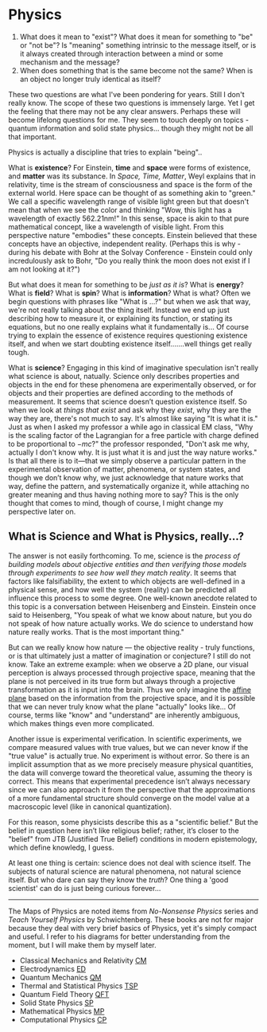 # Physics

1. What does it mean to "exist"? What does it mean for something to "be" or "not be"? Is "meaning" something intrinsic to the message itself, or is it always created through interaction between a mind or some mechanism and the message? 
2. When does something that is the same become not the same? When is an object no longer truly identical as itself?

These two questions are what I've been pondering for years. Still I don't really know. The scope of these two questions is immensely large. Yet I get the feeling that there may not be any clear answers. Perhaps these will become lifelong questions for me. They seem to touch deeply on topics - quantum information and solid state physics... though they might not be all that important. 

Physics is actually a discipline that tries to explain "being"..

What is **existence**? For Einstein, **time** and **space** were forms of existence, and **matter** was its substance. In *Space, Time, Matter*, Weyl explains that in relativity, time is the stream of consciousness and space is the form of the external world. Here space can be thought of as something akin to "green." We call a specific wavelength range of visible light green but that doesn't mean that when we see the color and thinking "Wow, this light has a wavelength of exactly 562.21nm!" In this sense, space is akin to that pure mathematical concept, like a wavelength of visible light. From this perspective nature "embodies" these concepts. Einstein believed that these concepts have an objective, independent reality. (Perhaps this is why - during his debate with Bohr at the Solvay Conference - Einstein could only incredulously ask to Bohr, "Do you really think the moon does not exist if I am not looking at it?")

But what does it mean for something to be *just as it is*? 
What is **energy**? What is **field**? What is **spin**? What is **information**? What is what? Often we begin questions with phrases like "What is ...?" but when we ask that way, we're not really talking about the thing itself. Instead we end up just describing how to measure it, or explaining its function, or stating its equations, but no one really explains what it fundamentally is... Of course trying to explain the essence of existence requires questioning existence itself, and when we start doubting existence itself.......well things get really tough.

What is **science**? Engaging in this kind of imaginative speculation isn't really what science is about, natually. Science only describes properties and objects in the end for these phenomena are experimentally observed, or for objects and their properties are defined according to the methods of measurement. It seems that science doesn’t question existence itself. So when we look at *things that exist* and ask why they *exist*, why they are the way they are, there's not much to say. It's almost like saying "It is what it is." Just as when I asked my professor a while ago in classical EM class, "Why is the scaling factor of the Lagrangian for a free particle with charge defined to be proportional to $-mc$?" the professor responded, "Don't ask me why, actually I don't know why. It is just what it is and just the way nature works." Is that all there is to it—that we simply observe a particular pattern in the experimental observation of matter, phenomena, or system states, and though we don’t know why, we just acknowledge that nature works that way, define the pattern, and systematically organize it, while attaching no greater meaning and thus having nothing more to say? This is the only thought that comes to mind, though of course, I might change my perspective later on.

## What is Science and What is Physics, really...?

The answer is not easily forthcoming. To me, science is the *process of building models about objective entities and then verifying those models through experiments to see how well they match reality*. It seems that factors like falsifiability, the extent to which objects are well-defined in a physical sense, and how well the system (reality) can be predicted all influence this process to some degree. One well-known anecdote related to this topic is a conversation between Heisenberg and Einstein. Einstein once said to Heisenberg, "You speak of what we know about nature, but you do not speak of how nature actually works. We do science to understand how nature really works. That is the most important thing."

But can we really know how nature — the objective reality - truly functions, or is that ultimately just a matter of imagination or conjecture? I still do not know. Take an extreme example: when we observe a 2D plane, our visual perception is always processed through projective space, meaning that the plane is not perceived in its true form but always through a projective transformation as it is input into the brain. Thus we only imagine the [affine plane](https://en.wikipedia.org/wiki/Affine_plane_(incidence_geometry)) based on the information from the projective space, and it is possible that we can never truly know what the plane "actually" looks like... Of course, terms like "know" and "understand" are inherently ambiguous, which makes things even more complicated.

Another issue is experimental verification. In scientific experiments, we compare measured values with true values, but we can never know if the "true value" is actually true. No experiment is without error. So there is an implicit assumption that as we more precisely measure physical quantities, the data will converge toward the theoretical value, assuming the theory is correct. This means that experimental precedence isn’t always necessary since we can also approach it from the perspective that the approximations of a more fundamental structure should converge on the model value at a macroscopic level (like in canonical quantization).

For this reason, some physicists describe this as a "scientific belief." But the belief in question here isn’t like religious belief; rather, it’s closer to the "belief" from JTB (Justified True Belief) conditions in modern epistemology, which define knowledg, I guess.

At least one thing is certain: science does not deal with science itself. The subjects of natural science are natural phenomena, not natural science itself. But who dare can say they know the *truth*? One thing a 'good scientist' can do is just being curious forever...


-----------------


The Maps of Physics are noted items from *No-Nonsense Physics* series and *Teach Yourself Physics* by Schwichtenberg. These books are not for major because they deal with very brief basics of Physics, yet it's simply compact and useful. I refer to his diagrams for better understanding from the moment, but I will make them by myself later.

- Classical Mechanics and Relativity [CM](./CM/CM_content.html)
- Electrodynamics [ED](./ED/ED_content.html)
- Quantum Mechanics [QM](./QM/QM_content.html)
- Thermal and Statistical Physics [TSP](./TSP/TSP_content.html)
- Quantum Field Theory [QFT](./QFT/QFT_content.html)
- Solid State Physics [SP](./SP/SP_content.html)
- Mathematical Physics [MP](./MP/MP_content.html)
- Computational Physics [CP](./CP/CP_content.html)